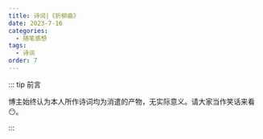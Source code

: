 ```yaml
---
title: 诗词|《折柳曲》
date: 2023-7-16
categories: 
  - 随笔感想
tags: 
  - 诗词
order: 7
---
```


::: tip 前言

 博主始终认为本人所作诗词均为消遣的产物，无实际意义。请大家当作笑话来看😶。

:::

<Poem t="《折柳曲》" :p="['孤灯人下 倾闻折柳','闲杯淡饮 前辰引心头','弹琴抚笛山水流','故人旧弦青云奏','','高阁楼宇 月影将酒','锦书寄梦 余音不消忧','秋风雨水相思月','落尽残花不是愁']"/>

